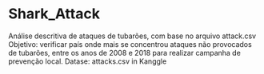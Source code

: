 # Shark_Attack
Análise descritiva de ataques de tubarões, com base no arquivo attack.csv
Objetivo: verificar país onde mais se concentrou ataques não provocados de tubarões, entre os anos de 2008 e 2018 para realizar campanha de prevenção local.
Datase: attacks.csv in Kanggle

